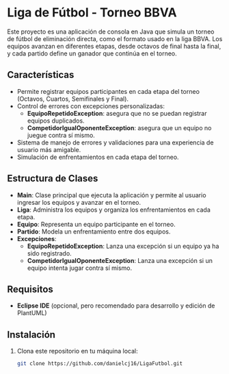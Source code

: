 # Liga de Fútbol - Torneo BBVA

Este proyecto es una aplicación de consola en Java que simula un torneo de fútbol de eliminación directa, como el formato usado en la liga BBVA. Los equipos avanzan en diferentes etapas, desde octavos de final hasta la final, y cada partido define un ganador que continúa en el torneo.

## Características

- Permite registrar equipos participantes en cada etapa del torneo (Octavos, Cuartos, Semifinales y Final).
- Control de errores con excepciones personalizadas:
  - **EquipoRepetidoException**: asegura que no se puedan registrar equipos duplicados.
  - **CompetidorIgualOponenteException**: asegura que un equipo no juegue contra sí mismo.
- Sistema de manejo de errores y validaciones para una experiencia de usuario más amigable.
- Simulación de enfrentamientos en cada etapa del torneo.

## Estructura de Clases

- **Main**: Clase principal que ejecuta la aplicación y permite al usuario ingresar los equipos y avanzar en el torneo.
- **Liga**: Administra los equipos y organiza los enfrentamientos en cada etapa.
- **Equipo**: Representa un equipo participante en el torneo.
- **Partido**: Modela un enfrentamiento entre dos equipos.
- **Excepciones**:
  - **EquipoRepetidoException**: Lanza una excepción si un equipo ya ha sido registrado.
  - **CompetidorIgualOponenteException**: Lanza una excepción si un equipo intenta jugar contra sí mismo.

## Requisitos

- **Eclipse IDE** (opcional, pero recomendado para desarrollo y edición de PlantUML)


## Instalación

1. Clona este repositorio en tu máquina local:

   ```bash
   git clone https://github.com/danielcj16/LigaFutbol.git
